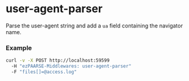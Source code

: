 # user-agent-parser

Parse the user-agent string and add a `ua` field containing the navigator name.

### Example

```bash
curl -v -X POST http://localhost:59599
  -H "ezPAARSE-Middlewares: user-agent-parser"
  -F "files[]=@access.log"
```